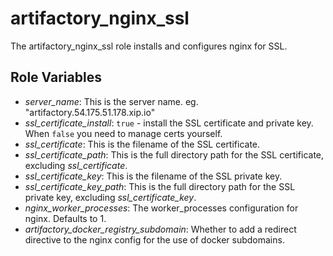# artifactory_nginx_ssl
The artifactory_nginx_ssl role installs and configures nginx for SSL.

## Role Variables
* _server_name_: This is the server name. eg. "artifactory.54.175.51.178.xip.io"
* _ssl_certificate_install_: `true` - install the SSL certificate and private key. When `false` you need to manage certs yourself.  
* _ssl_certificate_: This is the filename of the SSL certificate.
* _ssl_certificate_path_: This is the full directory path for the SSL certificate, excluding _ssl_certificate_.
* _ssl_certificate_key_: This is the filename of the SSL private key.
* _ssl_certificate_key_path_: This is the full directory path for the SSL private key, excluding _ssl_certificate_key_.
* _nginx_worker_processes_: The worker_processes configuration for nginx. Defaults to 1.
* _artifactory_docker_registry_subdomain_: Whether to add a redirect directive to the nginx config for the use of docker
  subdomains.